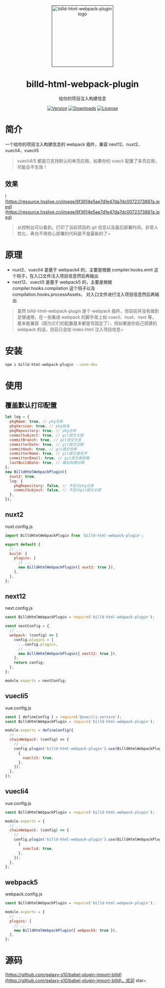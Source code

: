<p align="center">
  <a href="">
    <img
      width="200"
      src="https://resource.hsslive.cn/image/1613141138717Billd.webp"
      alt="billd-html-webpack-plugin logo"
    />
  </a>
</p>

<h1 align="center">
  billd-html-webpack-plugin
</h1>

<p align="center">
给你的项目注入构建信息
</p>

<div align="center">
<a href="https://www.npmjs.com/package/billd-html-webpack-plugin"><img src="https://img.shields.io/npm/v/billd-html-webpack-plugin.svg" alt="Version"></a>
<a href="https://www.npmjs.com/package/billd-html-webpack-plugin"><img src="https://img.shields.io/npm/dw/billd-html-webpack-plugin.svg" alt="Downloads"></a>
<a href="https://www.npmjs.com/package/billd-html-webpack-plugin"><img src="https://img.shields.io/npm/l/billd-html-webpack-plugin.svg" alt="License"></a>
</div>

# 简介

一个给你的项目注入构建信息的 webpack 插件，兼容 next12、nuxt2、vuecli4、vuecli5

> vuecli4/5 都是只支持默认的单页应用，如果你的 vuecli 配置了多页应用，可能会不生效！

## 效果

![https://resource.hsslive.cn/image/6f3614e5ae7d1e47da7dc0072373887a.jpeg](https://resource.hsslive.cn/image/6f3614e5ae7d1e47da7dc0072373887a.jpeg)

> 从控制台可以看到，打印了当前项目的 git 信息以及最后部署时间，非常人性化，再也不用担心部署的代码是不是最新的了~

# 原理

- nuxt2、vuecli4 是基于 webpack4 的，主要是根据 compiler.hooks.emit 这个钩子，在入口文件注入项目信息然后再输出
- next12、vuecli5 是基于 webpack5 的，主要是根据 compiler.hooks.compilation 这个钩子以及 compilation.hooks.processAssets， 对入口文件进行注入项目信息然后再输出

> 虽然 billd-html-webpack-plugin 是个 webpack 插件，但目前并没有做到足够通用，在一些集成 webpack 的脚手架上如 vuecli、nuxt、next 等，基本能兼容（因为它们的配置基本都是写固定了），但如果是你自己搭建的 webpack 的话，目前只会给 index.html 注入项目信息~

# 安装

```sh
npm i billd-html-webpack-plugin --save-dev
```

# 使用

## 覆盖默认打印配置

```js
let log = {
  pkgName: true, // pkg名称
  pkgVersion: true, // pkg版本
  pkgRepository: true, // pkg仓库
  commitSubject: true, // git提交主题
  commitBranch: true, // git提交分支
  committerDate: true, // git提交日期
  commitHash: true, // git提交哈希
  committerName: true, // git提交者名字
  committerEmail: true, // git提交者邮箱
  lastBuildDate: true, // 最后构建日期
};
new BilldHtmlWebpackPlugin({
  nuxt2: true,
  log: {
    pkgRepository: false, // 不显示pkg仓库
    commitSubject: false, // 不显示git提交主题
  },
});
```

## nuxt2

nuxt.config.js

```js
import BilldHtmlWebpackPlugin from 'billd-html-webpack-plugin';

export default {
  // ...
  build: {
    plugins: [
      // ...
      new BilldHtmlWebpackPlugin({ nuxt2: true }),
    ],
  },
};
```

## next12

next.config.js

```js
const BilldHtmlWebpackPlugin = require('billd-html-webpack-plugin');

const nextConfig = {
  // ...
  webpack: (config) => {
    config.plugins = [
      ...config.plugins,
      // ...
      new BilldHtmlWebpackPlugin({ next12: true }),
    ];
    return config;
  },
};

module.exports = nextConfig;
```

## vuecli5

vue.config.js

```js
const { defineConfig } = require('@vue/cli-service');
const BilldHtmlWebpackPlugin = require('billd-html-webpack-plugin');

module.exports = defineConfig({
  // ...
  chainWebpack: (config) => {
    // ...
    config.plugin('billd-html-webpack-plugin').use(BilldHtmlWebpackPlugin, [
      {
        vuecli5: true,
      },
    ]);
  },
});
```

## vuecli4

vue.config.js

```js
const BilldHtmlWebpackPlugin = require('billd-html-webpack-plugin');

module.exports = {
  // ...
  chainWebpack: (config) => {
    // ...
    config.plugin('billd-html-webpack-plugin').use(BilldHtmlWebpackPlugin, [
      {
        vuecli4: true,
      },
    ]);
  },
};
```

## webpack5

webpack.config.js

```js
const BilldHtmlWebpackPlugin = require('billd-html-webpack-plugin');

module.exports = {
  // ...
  plugins: [
    // ...
    new BilldHtmlWebpackPlugin({ webpack5: true }),
  ],
};
```

# 源码

[https://github.com/galaxy-s10/babel-plugin-import-billd](https://github.com/galaxy-s10/babel-plugin-import-billd)，欢迎 star~
